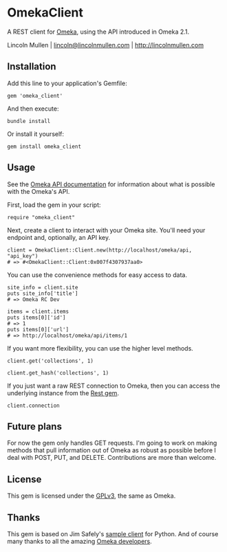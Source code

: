 # OmekaClient

A REST client for [Omeka][], using the API introduced in Omeka 2.1.

Lincoln Mullen | lincoln@lincolnmullen.com | http://lincolnmullen.com

## Installation

Add this line to your application's Gemfile:

    gem 'omeka_client'

And then execute:

    bundle install

Or install it yourself:

    gem install omeka_client

## Usage

See the [Omeka API documentation][] for information about what is possible with the Omeka's API.

First, load the gem in your script:

    require "omeka_client"

Next, create a client to interact with your Omeka site. You'll need your endpoint and, optionally, an API key.

    client = OmekaClient::Client.new(http://localhost/omeka/api, "api_key")
    # => #<OmekaClient::Client:0x007f4307937aa0>

You can use the convenience methods for easy access to data.

    site_info = client.site
    puts site_info['title']
    # => Omeka RC Dev

    items = client.items
    puts items[0]['id']
    # => 1
    puts items[0]['url']
    # => http://localhost/omeka/api/items/1

If you want more flexibility, you can use the higher level methods.

    client.get('collections', 1)

    client.get_hash('collections', 1)

If you just want a raw REST connection to Omeka, then you can access the underlying instance from the [Rest gem][].

    client.connection

## Future plans

For now the gem only handles GET requests. I'm going to work on making methods that pull information out of Omeka as robust as possible before I deal with POST, PUT, and DELETE. Contributions are more than welcome.

## License

This gem is licensed under the [GPLv3][], the same as Omeka.

## Thanks

This gem is based on Jim Safely's [sample client][] for Python. And of course many thanks to all the amazing [Omeka developers][].

  [Omeka]: http://omeka.org
  [Omeka API documentation]: http://omeka.readthedocs.org/en/latest/Reference/api/
  [Rest gem]: https://github.com/iron-io/rest
  [GPLv3]: http://www.gnu.org/licenses/gpl-3.0.html
  [sample client]: https://github.com/jimsafley/omeka-client-py
  [Omeka developers]: http://omeka.org/about/staff/
